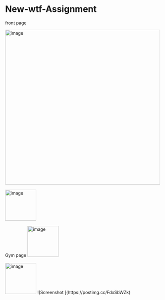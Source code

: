 # New-wtf-Assignment

front page


<img  width="500" height="500" Justify-content="center" alt="image" src="https://cdn-images-1.medium.com/max/1200/1*fVLumpCpklVLu9f9OAJ8EQ.png">

<br>
<br>


<img  width="100" height="100" Justify-content="center" alt="image" src="https://paste.pics/f2a1be189e2d071941e13c1f2ef316f8">


<br>
<br>
Gym page
<img   width="100" height="100" Justify-content="center" alt="image" src="https://paste.pics/fae6c2dd24bf6d3593be5a04a01871ae">
<br>
<br>
<img   width="100" height="100" Justify-content="center" alt="image" src="https://paste.pics/357f8a65a20e3b73546ed36360c086b0">
![Screenshot ](https://postimg.cc/FdxSbWZk)

<!-- ![Screenshot ](https://miro.medium.com/max/700/1*sdXKe8tUf_oc8RT3hMadyg.png)

![Screenshot](https://cdn-images-1.medium.com/max/800/1*nEJAJtBlfDc3J2lo6O-8-g.png)

![Screenshot](https://cdn-images-1.medium.com/max/800/1*gBPL7wGOp2nPn682KLPDhA.png)

![Screenshot ](https://cdn-images-1.medium.com/max/800/1*hVndxXbHWGsB-dm7oZSrQg.png)

![Screenshot](https://cdn-images-1.medium.com/max/800/1*WIXnmuTOoTAfZpmfj_oP0g.png) -->
